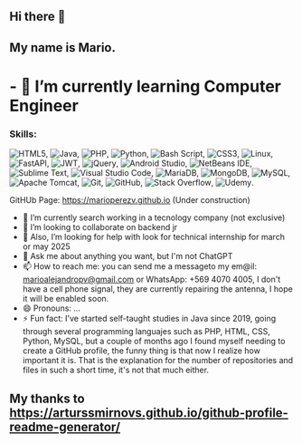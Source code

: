 ## Hi there 👋
## My name is Mario.
# - 🌱 I’m currently learning Computer Engineer
### Skills:

![HTML5](https://img.shields.io/badge/html5-%23E34F26.svg?style=for-the-badge&logo=html5&logoColor=white), ![Java](https://img.shields.io/badge/java-%23ED8B00.svg?style=for-the-badge&logo=openjdk&logoColor=white), ![PHP](https://img.shields.io/badge/php-%23777BB4.svg?style=for-the-badge&logo=php&logoColor=white), ![Python](https://img.shields.io/badge/python-3670A0?style=for-the-badge&logo=python&logoColor=ffdd54), ![Bash Script](https://img.shields.io/badge/bash_script-%23121011.svg?style=for-the-badge&logo=gnu-bash&logoColor=white), ![CSS3](https://img.shields.io/badge/css3-%231572B6.svg?style=for-the-badge&logo=css3&logoColor=white), ![Linux](https://img.shields.io/badge/Linux-FCC624?style=for-the-badge&logo=linux&logoColor=black), ![FastAPI](https://img.shields.io/badge/FastAPI-005571?style=for-the-badge&logo=fastapi), ![JWT](https://img.shields.io/badge/JWT-black?style=for-the-badge&logo=JSON%20web%20tokens), ![jQuery](https://img.shields.io/badge/jquery-%230769AD.svg?style=for-the-badge&logo=jquery&logoColor=white), ![Android Studio](https://img.shields.io/badge/android%20studio-346ac1?style=for-the-badge&logo=android%20studio&logoColor=white), ![NetBeans IDE](https://img.shields.io/badge/NetBeansIDE-1B6AC6.svg?style=for-the-badge&logo=apache-netbeans-ide&logoColor=white), ![Sublime Text](https://img.shields.io/badge/sublime_text-%23575757.svg?style=for-the-badge&logo=sublime-text&logoColor=important), ![Visual Studio Code](https://img.shields.io/badge/Visual%20Studio%20Code-0078d7.svg?style=for-the-badge&logo=visual-studio-code&logoColor=white), ![MariaDB](https://img.shields.io/badge/MariaDB-003545?style=for-the-badge&logo=mariadb&logoColor=white), ![MongoDB](https://img.shields.io/badge/MongoDB-%234ea94b.svg?style=for-the-badge&logo=mongodb&logoColor=white), ![MySQL](https://img.shields.io/badge/mysql-4479A1.svg?style=for-the-badge&logo=mysql&logoColor=white), ![Apache Tomcat](https://img.shields.io/badge/apache%20tomcat-%23F8DC75.svg?style=for-the-badge&logo=apache-tomcat&logoColor=black), ![Git](https://img.shields.io/badge/git-%23F05033.svg?style=for-the-badge&logo=git&logoColor=white), ![GitHub](https://img.shields.io/badge/github-%23121011.svg?style=for-the-badge&logo=github&logoColor=white), ![Stack Overflow](https://img.shields.io/badge/-Stackoverflow-FE7A16?style=for-the-badge&logo=stack-overflow&logoColor=white), ![Udemy](https://img.shields.io/badge/Udemy-A435F0?style=for-the-badge&logo=Udemy&logoColor=white).

<!--
**MarioPerezV/MarioPerezV** is a ✨ _special_ ✨ repository because its `README.md` (this file) appears on your GitHub profile.
Here are some ideas to get you started:
-->
GitHUb Page: https://marioperezv.github.io  (Under construction)
- 🔭 I’m currently search working in a tecnology company (not exclusive)
- 👯 I’m looking to collaborate on backend jr
- 🤔 Also, I’m looking for help with look for technical internship for march or may 2025
- 💬 Ask me about anything you want, but I'm not ChatGPT
- 📫 How to reach me: you can send me a messageto my em@il: marioalejandropv@gmail.com or WhatsApp: +569 4070 4005, I don't have a cell phone signal, they are currently repairing the antenna, I hope it will be enabled soon.
- 😄 Pronouns: ...
- ⚡ Fun fact: 
I've started self-taught studies in Java since 2019, going through several programming languajes such as PHP, HTML, CSS, Python, MySQL, but a couple of months ago I found myself needing to create a GitHub profile, the funny thing is that now I realize how important it is. That is the explanation for the number of repositories and files in such a short time, it's not that much either.
## My thanks to **https://arturssmirnovs.github.io/github-profile-readme-generator/**
